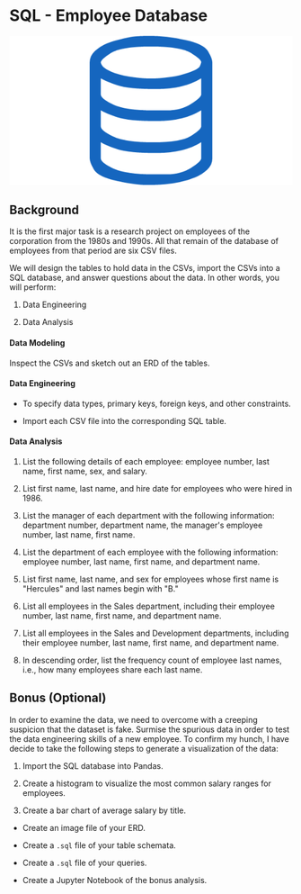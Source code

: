 # SQL - Employee Database

![sql.png](sql.png)

## Background

It is the first major task is a research project on employees of the corporation from the 1980s and 1990s. All that remain of the database of employees from that period are six CSV files.

We will design the tables to hold data in the CSVs, import the CSVs into a SQL database, and answer questions about the data. In other words, you will perform:

1. Data Engineering

3. Data Analysis

#### Data Modeling

Inspect the CSVs and sketch out an ERD of the tables.

#### Data Engineering

* To specify data types, primary keys, foreign keys, and other constraints.

* Import each CSV file into the corresponding SQL table. 

#### Data Analysis

1. List the following details of each employee: employee number, last name, first name, sex, and salary.

2. List first name, last name, and hire date for employees who were hired in 1986.

3. List the manager of each department with the following information: department number, department name, the manager's employee number, last name, first name.

4. List the department of each employee with the following information: employee number, last name, first name, and department name.

5. List first name, last name, and sex for employees whose first name is "Hercules" and last names begin with "B."

6. List all employees in the Sales department, including their employee number, last name, first name, and department name.

7. List all employees in the Sales and Development departments, including their employee number, last name, first name, and department name.

8. In descending order, list the frequency count of employee last names, i.e., how many employees share each last name.

## Bonus (Optional)

In order to examine the data, we need to overcome with a creeping suspicion that the dataset is fake. 
Surmise the spurious data in order to test the data engineering skills of a new employee. To confirm my hunch, I have decide to take the following steps to generate a visualization of the data:

1. Import the SQL database into Pandas. 

2. Create a histogram to visualize the most common salary ranges for employees.

3. Create a bar chart of average salary by title.

* Create an image file of your ERD.

* Create a `.sql` file of your table schemata.

* Create a `.sql` file of your queries.

* Create a Jupyter Notebook of the bonus analysis.

